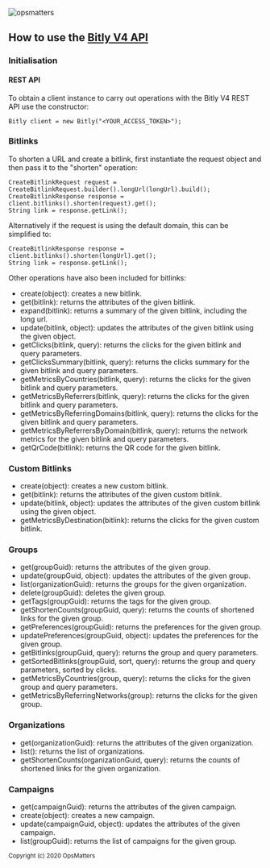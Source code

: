 ![opsmatters](https://i.imgur.com/VoLABc1.png)

## How to use the [Bitly V4 API](https://dev.bitly.com/v4_documentation.html)

### Initialisation

#### REST API

To obtain a client instance to carry out operations with the Bitly V4 REST API use the constructor:
```
Bitly client = new Bitly("<YOUR_ACCESS_TOKEN>");
```

### Bitlinks

To shorten a URL and create a bitlink, first instantiate the request object and then pass it to the "shorten" operation:
```
CreateBitlinkRequest request = CreateBitlinkRequest.builder().longUrl(longUrl).build();
CreateBitlinkResponse response = client.bitlinks().shorten(request).get();
String link = response.getLink();
```
Alternatively if the request is using the default domain, this can be simplified to:
```
CreateBitlinkResponse response = client.bitlinks().shorten(longUrl).get();
String link = response.getLink();
```

Other operations have also been included for bitlinks:
* create(object): creates a new bitlink.
* get(bitlink): returns the attributes of the given bitlink.
* expand(bitlink): returns a summary of the given bitlink, including the long url.
* update(bitlink, object): updates the attributes of the given bitlink using the given object.
* getClicks(bitlink, query): returns the clicks for the given bitlink and query parameters.
* getClicksSummary(bitlink, query): returns the clicks summary for the given bitlink and query parameters.
* getMetricsByCountries(bitlink, query): returns the clicks for the given bitlink and query parameters.
* getMetricsByReferrers(bitlink, query): returns the clicks for the given bitlink and query parameters.
* getMetricsByReferringDomains(bitlink, query): returns the clicks for the given bitlink and query parameters.
* getMetricsByReferrersByDomain(bitlink, query): returns the network metrics for the given bitlink and query parameters.
* getQrCode(bitlink): returns the QR code for the given bitlink.

### Custom Bitlinks

* create(object): creates a new custom bitlink.
* get(bitlink): returns the attributes of the given custom bitlink.
* update(bitlink, object): updates the attributes of the given custom bitlink using the given object.
* getMetricsByDestination(bitlink): returns the clicks for the given custom bitlink.

### Groups

* get(groupGuid): returns the attributes of the given group.
* update(groupGuid, object): updates the attributes of the given group.
* list(organizationGuid): returns the groups for the given organization.
* delete(groupGuid): deletes the given group.
* getTags(groupGuid): returns the tags for the given group.
* getShortenCounts(groupGuid, query): returns the counts of shortened links for the given group.
* getPreferences(groupGuid): returns the preferences for the given group.
* updatePreferences(groupGuid, object): updates the preferences for the given group.
* getBitlinks(groupGuid, query): returns the group and query parameters.
* getSortedBitlinks(groupGuid, sort, query): returns the group and query parameters, sorted by clicks.
* getMetricsByCountries(group, query): returns the clicks for the given group and query parameters.
* getMetricsByReferringNetworks(group): returns the clicks for the given group.

### Organizations

* get(organizationGuid): returns the attributes of the given organization.
* list(): returns the list of organizations.
* getShortenCounts(organizationGuid, query): returns the counts of shortened links for the given organization.

### Campaigns

* get(campaignGuid): returns the attributes of the given campaign.
* create(object): creates a new campaign.
* update(campaignGuid, object): updates the attributes of the given campaign.
* list(groupGuid): returns the list of campaigns for the given group.

<sub>Copyright (c) 2020 OpsMatters</sub>